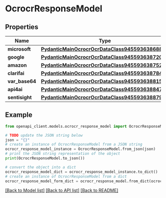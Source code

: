 # OcrocrResponseModel


## Properties

Name | Type | Description | Notes
------------ | ------------- | ------------- | -------------
**microsoft** | [**PydanticMainOcrocrOcrDataClass94559363868896**](PydanticMainOcrocrOcrDataClass94559363868896.md) |  | [optional] 
**google** | [**PydanticMainOcrocrOcrDataClass94559363872064**](PydanticMainOcrocrOcrDataClass94559363872064.md) |  | [optional] 
**amazon** | [**PydanticMainOcrocrOcrDataClass94559363875232**](PydanticMainOcrocrOcrDataClass94559363875232.md) |  | [optional] 
**clarifai** | [**PydanticMainOcrocrOcrDataClass94559363878400**](PydanticMainOcrocrOcrDataClass94559363878400.md) |  | [optional] 
**var_base64** | [**PydanticMainOcrocrOcrDataClass94559363881568**](PydanticMainOcrocrOcrDataClass94559363881568.md) |  | [optional] 
**api4ai** | [**PydanticMainOcrocrOcrDataClass94559363884736**](PydanticMainOcrocrOcrDataClass94559363884736.md) |  | [optional] 
**sentisight** | [**PydanticMainOcrocrOcrDataClass94559363887904**](PydanticMainOcrocrOcrDataClass94559363887904.md) |  | [optional] 

## Example

```python
from openapi_client.models.ocrocr_response_model import OcrocrResponseModel

# TODO update the JSON string below
json = "{}"
# create an instance of OcrocrResponseModel from a JSON string
ocrocr_response_model_instance = OcrocrResponseModel.from_json(json)
# print the JSON string representation of the object
print(OcrocrResponseModel.to_json())

# convert the object into a dict
ocrocr_response_model_dict = ocrocr_response_model_instance.to_dict()
# create an instance of OcrocrResponseModel from a dict
ocrocr_response_model_form_dict = ocrocr_response_model.from_dict(ocrocr_response_model_dict)
```
[[Back to Model list]](../README.md#documentation-for-models) [[Back to API list]](../README.md#documentation-for-api-endpoints) [[Back to README]](../README.md)



